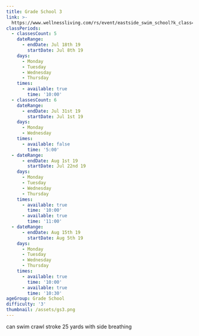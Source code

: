 ```yaml
---
title: Grade School 3
link: >-
  https://www.wellnessliving.com/rs/event/eastside_swim_school?k_class=139403&k_class_tab=10911
classPeriods:
  - classesCount: 5
    dateRange:
      - endDate: Jul 18th 19
        startDate: Jul 8th 19
    days:
      - Monday
      - Tuesday
      - Wednesday
      - Thursday
    times:
      - available: true
        time: '10:00'
  - classesCount: 6
    dateRange:
      - endDate: Jul 31st 19
        startDate: Jul 1st 19
    days:
      - Monday
      - Wednesday
    times:
      - available: false
        time: '5:00'
  - dateRange:
      - endDate: Aug 1st 19
        startDate: Jul 22nd 19
    days:
      - Monday
      - Tuesday
      - Wednesday
      - Thursday
    times:
      - available: true
        time: '10:00'
      - available: true
        time: '11:00'
  - dateRange:
      - endDate: Aug 15th 19
        startDate: Aug 5th 19
    days:
      - Monday
      - Tuesday
      - Wednesday
      - Thursday
    times:
      - available: true
        time: '10:00'
      - available: true
        time: '10:30'
ageGroup: Grade School
difficulty: '3'
thumbnail: /assets/gs3.png
---
```

can swim crawl stroke 25 yards with side breathing
